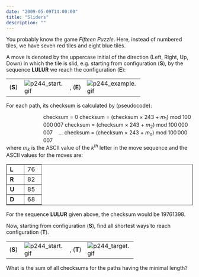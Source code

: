 ```yaml
---
date: "2009-05-09T14:00:00"
title: "Sliders"
description: ""
---
```


<p>You probably know the game <i>Fifteen Puzzle</i>. Here, instead of numbered tiles, we have seven red tiles and eight blue tiles.</p>
<p>A move is denoted by the uppercase initial of the direction (Left, Right, Up, Down) in which the tile is slid, e.g. starting from configuration (<b>S</b>), by the sequence <b>LULUR</b> we reach the configuration (<b>E</b>):</p>
<p></p><div style="text-align:center;">
<table align="center" border="0" cellpadding="2" cellspacing="0"><tr><td width="25">(<b>S</b>)</td><td width="100"><img alt="p244_start.gif" class="dark_img" src="/images/p244_start.gif"/></td><td width="25">, (<b>E</b>)</td><td width="100"><img alt="p244_example.gif" class="dark_img" src="/images/p244_example.gif"/></td>
</tr></table></div>
<p>For each path, its checksum is calculated by (pseudocode):
</p><div style="margin-left:100px;">
checksum = 0
checksum = (checksum × 243 + <var>m</var><sub>1</sub>) mod 100 000 007
checksum = (checksum × 243 + <var>m</var><sub>2</sub>) mod 100 000 007
   …
checksum = (checksum × 243 + <var>m</var><sub><var>n</var></sub>) mod 100 000 007</div>
where <var>m</var><sub><var>k</var></sub> is the ASCII value of the <var>k</var><sup><var>th</var></sup> letter in the move sequence and the ASCII values for the moves are:

<div style="text-align:center;">
<table align="center" border="1" cellpadding="2" cellspacing="0"><tr><td width="30"><b>L</b></td><td width="30">76</td></tr><tr><td><b>R</b></td><td>82</td></tr><tr><td><b>U</b></td><td>85</td></tr><tr><td><b>D</b></td><td>68</td></tr></table></div>
<p>For the sequence <b>LULUR</b> given above, the checksum would be 19761398.</p>
<p>Now, starting from configuration (<b>S</b>),
find all shortest ways to reach configuration (<b>T</b>).</p>
<p></p><div style="text-align:center;">
<table align="center" border="0" cellpadding="2" cellspacing="0"><tr><td width="25">(<b>S</b>)</td><td width="100"><img alt="p244_start.gif" class="dark_img" src="/images/p244_start.gif"/></td><td width="25">, (<b>T</b>)</td><td width="100"><img alt="p244_target.gif" class="dark_img" src="/images/p244_target.gif"/></td>
</tr></table></div>
<p>What is the sum of all checksums for the paths having the minimal length?</p>

